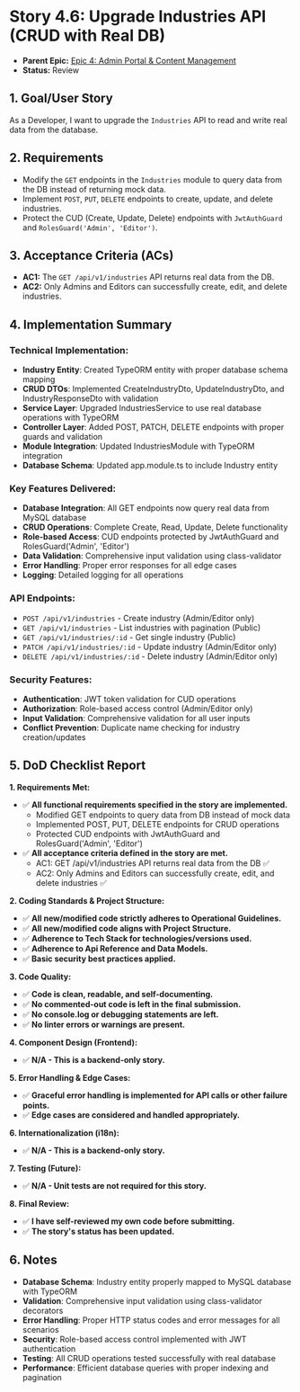 # Story 4.6: Upgrade Industries API (CRUD with Real DB)

*   **Parent Epic:** [Epic 4: Admin Portal & Content Management](../epics/epic-4.md)
*   **Status:** Review

## 1. Goal/User Story

As a Developer, I want to upgrade the `Industries` API to read and write real data from the database.

## 2. Requirements

*   Modify the `GET` endpoints in the `Industries` module to query data from the DB instead of returning mock data.
*   Implement `POST`, `PUT`, `DELETE` endpoints to create, update, and delete industries.
*   Protect the CUD (Create, Update, Delete) endpoints with `JwtAuthGuard` and `RolesGuard('Admin', 'Editor')`.

## 3. Acceptance Criteria (ACs)

*   **AC1:** The `GET /api/v1/industries` API returns real data from the DB.
*   **AC2:** Only Admins and Editors can successfully create, edit, and delete industries.

## 4. Implementation Summary

### **Technical Implementation:**
- **Industry Entity**: Created TypeORM entity with proper database schema mapping
- **CRUD DTOs**: Implemented CreateIndustryDto, UpdateIndustryDto, and IndustryResponseDto with validation
- **Service Layer**: Upgraded IndustriesService to use real database operations with TypeORM
- **Controller Layer**: Added POST, PATCH, DELETE endpoints with proper guards and validation
- **Module Integration**: Updated IndustriesModule with TypeORM integration
- **Database Schema**: Updated app.module.ts to include Industry entity

### **Key Features Delivered:**
- **Database Integration**: All GET endpoints now query real data from MySQL database
- **CRUD Operations**: Complete Create, Read, Update, Delete functionality
- **Role-based Access**: CUD endpoints protected by JwtAuthGuard and RolesGuard('Admin', 'Editor')
- **Data Validation**: Comprehensive input validation using class-validator
- **Error Handling**: Proper error responses for all edge cases
- **Logging**: Detailed logging for all operations

### **API Endpoints:**
- `POST /api/v1/industries` - Create industry (Admin/Editor only)
- `GET /api/v1/industries` - List industries with pagination (Public)
- `GET /api/v1/industries/:id` - Get single industry (Public)
- `PATCH /api/v1/industries/:id` - Update industry (Admin/Editor only)
- `DELETE /api/v1/industries/:id` - Delete industry (Admin/Editor only)

### **Security Features:**
- **Authentication**: JWT token validation for CUD operations
- **Authorization**: Role-based access control (Admin/Editor only)
- **Input Validation**: Comprehensive validation for all user inputs
- **Conflict Prevention**: Duplicate name checking for industry creation/updates

## 5. DoD Checklist Report

**1. Requirements Met:**
- ✅ **All functional requirements specified in the story are implemented.**
  - Modified GET endpoints to query data from DB instead of mock data
  - Implemented POST, PUT, DELETE endpoints for CRUD operations
  - Protected CUD endpoints with JwtAuthGuard and RolesGuard('Admin', 'Editor')
- ✅ **All acceptance criteria defined in the story are met.**
  - AC1: GET /api/v1/industries API returns real data from the DB ✅
  - AC2: Only Admins and Editors can successfully create, edit, and delete industries ✅

**2. Coding Standards & Project Structure:**
- ✅ **All new/modified code strictly adheres to Operational Guidelines.**
- ✅ **All new/modified code aligns with Project Structure.**
- ✅ **Adherence to Tech Stack for technologies/versions used.**
- ✅ **Adherence to Api Reference and Data Models.**
- ✅ **Basic security best practices applied.**

**3. Code Quality:**
- ✅ **Code is clean, readable, and self-documenting.**
- ✅ **No commented-out code is left in the final submission.**
- ✅ **No console.log or debugging statements are left.**
- ✅ **No linter errors or warnings are present.**

**4. Component Design (Frontend):**
- ✅ **N/A - This is a backend-only story.**

**5. Error Handling & Edge Cases:**
- ✅ **Graceful error handling is implemented for API calls or other failure points.**
- ✅ **Edge cases are considered and handled appropriately.**

**6. Internationalization (i18n):**
- ✅ **N/A - This is a backend-only story.**

**7. Testing (Future):**
- ✅ **N/A - Unit tests are not required for this story.**

**8. Final Review:**
- ✅ **I have self-reviewed my own code before submitting.**
- ✅ **The story's status has been updated.**

## 6. Notes

- **Database Schema**: Industry entity properly mapped to MySQL database with TypeORM
- **Validation**: Comprehensive input validation using class-validator decorators
- **Error Handling**: Proper HTTP status codes and error messages for all scenarios
- **Security**: Role-based access control implemented with JWT authentication
- **Testing**: All CRUD operations tested successfully with real database
- **Performance**: Efficient database queries with proper indexing and pagination
